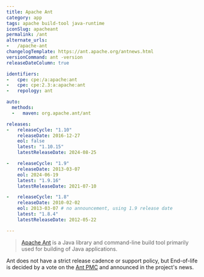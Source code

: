 ```yaml
---
title: Apache Ant
category: app
tags: apache build-tool java-runtime
iconSlug: apacheant
permalink: /ant
alternate_urls:
-   /apache-ant
changelogTemplate: https://ant.apache.org/antnews.html
versionCommand: ant -version
releaseDateColumn: true

identifiers:
-   cpe: cpe:/a:apache:ant
-   cpe: cpe:2.3:a:apache:ant
-   repology: ant

auto:
  methods:
  -   maven: org.apache.ant/ant

releases:
-   releaseCycle: "1.10"
    releaseDate: 2016-12-27
    eol: false
    latest: "1.10.15"
    latestReleaseDate: 2024-08-25

-   releaseCycle: "1.9"
    releaseDate: 2013-03-07
    eol: 2024-06-19
    latest: "1.9.16"
    latestReleaseDate: 2021-07-10

-   releaseCycle: "1.8"
    releaseDate: 2010-02-02
    eol: 2013-03-07 # no announcement, using 1.9 release date
    latest: "1.8.4"
    latestReleaseDate: 2012-05-22

---
```


> [Apache Ant](https://ant.apache.org/) is a Java library and command-line build tool primarily used for building of Java applications.

Ant does not have a strict release cadence or support policy, but End-of-life is decided by a vote on the [Ant PMC](https://ant.apache.org/contributors.html) and announced in the project's news.
